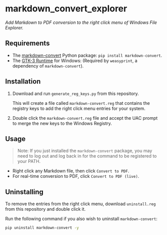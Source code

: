 # markdown_convert_explorer

_Add Markdown to PDF conversion to the right click menu of Windows File Explorer._

## Requirements

- The [markdown-convert](https://github.com/Julynx/markdown_convert) Python package: `pip install markdown-convert`.
- The [GTK-3 Runtime](https://github.com/tschoonj/GTK-for-Windows-Runtime-Environment-Installer/releases) for Windows: (Required by `weasyprint`, a dependency of `markdown-convert`).

## Installation

1. Download and run `generate_reg_keys.py` from this repository.
   
    This will create a file called `markdown-convert.reg` that contains the registry keys to add the right click menu entries for your system.

3. Double click the `markdown-convert.reg` file and accept the UAC prompt to merge the new keys to the Windows Registry.

## Usage

> Note: If you just installed the `markdown-convert` package, you may need to log out and log back in for the command to be registered to your PATH.

- Right click any Markdown file, then click `Convert to PDF`.
- For real-time conversion to PDF, click `Convert to PDF (live)`.

## Uninstalling

To remove the entries from the right click menu, download `uninstall.reg` from this repository and double click it.

Run the following command if you also wish to uninstall `markdown-convert`:

```bash
pip uninstall markdown-convert -y
```
